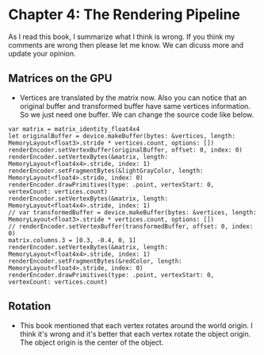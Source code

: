 # Chapter 4: The Rendering Pipeline

As I read this book, I summarize what I think is wrong. If you think my comments are wrong then please let me know. We can dicuss more and update your opinion.

## Matrices on the GPU

* Vertices are translated by the matrix now. Also you can notice that an original buffer and transformed buffer have same vertices information. So we just need one buffer. We can change the source code like below.

```
var matrix = matrix_identity_float4x4
let originalBuffer = device.makeBuffer(bytes: &vertices, length: MemoryLayout<float3>.stride * vertices.count, options: [])
renderEncoder.setVertexBuffer(originalBuffer, offset: 0, index: 0)
renderEncoder.setVertexBytes(&matrix, length: MemoryLayout<float4x4>.stride, index: 1)
renderEncoder.setFragmentBytes(&lightGrayColor, length: MemoryLayout<float4>.stride, index: 0)
renderEncoder.drawPrimitives(type: .point, vertexStart: 0, vertexCount: vertices.count)
renderEncoder.setVertexBytes(&matrix, length: MemoryLayout<float4x4>.stride, index: 1)
// var transformedBuffer = device.makeBuffer(bytes: &vertices, length: MemoryLayout<float3>.stride * vertices.count, options: [])
// renderEncoder.setVertexBuffer(transformedBuffer, offset: 0, index: 0)
matrix.columns.3 = [0.3, -0.4, 0, 1]
renderEncoder.setVertexBytes(&matrix, length: MemoryLayout<float4x4>.stride, index: 1)
renderEncoder.setFragmentBytes(&redColor, length: MemoryLayout<float4>.stride, index: 0)
renderEncoder.drawPrimitives(type: .point, vertexStart: 0, vertexCount: vertices.count)
```

## Rotation

* This book mentioned that each vertex rotates around the world origin. I think it's wrong and it's better that each vertex rotate the object origin. The object origin is the center of the object.